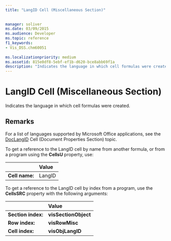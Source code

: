 ```yaml
---
title: "LangID Cell (Miscellaneous Section)"
 
 
manager: soliver
ms.date: 03/09/2015
ms.audience: Developer
ms.topic: reference
f1_keywords:
- Vis_DSS.chm60051
 
ms.localizationpriority: medium
ms.assetid: 815e0df8-5ebf-ef1b-d620-bce8abb69f1a
description: "Indicates the language in which cell formulas were created."
---
```


# LangID Cell (Miscellaneous Section)

Indicates the language in which cell formulas were created. 
  
## Remarks

For a list of languages supported by Microsoft Office applications, see the [DocLangID](doclangid-cell-document-properties-section.md) Cell (Document Properties Section) topic. 
  
To get a reference to the LangID cell by name from another formula, or from a program using the **CellsU** property, use: 
  
||Value |
|:-----|:-----|
| **Cell name:**  <br/> | LangID  <br/> |
   
To get a reference to the LangID cell by index from a program, use the **CellsSRC** property with the following arguments: 
  
||Value |
|:-----|:-----|
| **Section index:**  <br/> |**visSectionObject** <br/> |
| **Row index:**  <br/> |**visRowMisc** <br/> |
| **Cell index:**  <br/> |**visObjLangID** <br/> |
   

